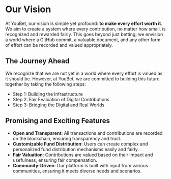 # Our Vision

At YouBet, our vision is simple yet profound: **to make every effort worth it**. We aim to create a system where every contribution, no matter how small, is recognized and rewarded fairly. This goes beyond just betting; we envision a world where a GitHub commit, a valuable document, and any other form of effort can be recorded and valued appropriately.

## The Journey Ahead

We recognize that we are not yet in a world where every effort is valued as it should be. However, at YouBet, we are committed to building this future together by taking the following steps:

- Step 1: Building the Infrastructure
- Step 2: Fair Evaluation of Digital Contributions
- Step 3: Bridging the Digital and Real Worlds

## Promising and Exciting Features

- **Open and Transparent**: All transactions and contributions are recorded on the blockchain, ensuring transparency and trust.
- **Customizable Fund Distribution**: Users can create complex and personalized fund distribution mechanisms easily and fairly.
- **Fair Valuation**: Contributions are valued based on their impact and usefulness, ensuring fair compensation.
- **Community-Driven**: Our platform is built with input from various communities, ensuring it meets diverse needs and scenarios.
